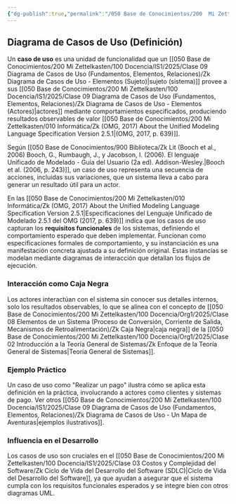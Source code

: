 ```yaml
---
{"dg-publish":true,"permalink":"/050 Base de Conocimientos/200  Mi Zettelkasten/100 Docencia/IS1/2025/Clase 09 Diagrama de Casos de Uso (Fundamentos, Elementos, Relaciones)/Zk UML Casos de Uso - Definición/","tags":["digitalGarden","diagramaCasosDeUso"]}
---
```


## Diagrama de Casos de Uso (Definición)

Un **caso de uso** es una unidad de funcionalidad que un [[050 Base de Conocimientos/200  Mi Zettelkasten/100 Docencia/IS1/2025/Clase 09 Diagrama de Casos de Uso (Fundamentos, Elementos, Relaciones)/Zk Diagrama de Casos de Uso - Elementos (Sujeto)\|sujeto (sistema)]] provee a sus [[050 Base de Conocimientos/200  Mi Zettelkasten/100 Docencia/IS1/2025/Clase 09 Diagrama de Casos de Uso (Fundamentos, Elementos, Relaciones)/Zk Diagrama de Casos de Uso - Elementos (Actores)\|actores]] mediante comportamientos especificados, produciendo resultados observables de valor [[050 Base de Conocimientos/200  Mi Zettelkasten/010 Informática/Zk (OMG, 2017) About the Unified Modeling Language Specification Version 2.5.1\|(OMG, 2017, p. 639)]].

Según [[050 Base de Conocimientos/900 Biblioteca/Zk Lit (Booch et al., 2006) Booch, G., Rumbaugh, J., y Jacobson, I. (2006). El lenguaje Unificado de Modelado - Guía del Usuario (2a ed). Addison-Wesley.\|Booch et al. (2006, p. 243)]], un caso de uso representa una secuencia de acciones, incluidas sus variaciones, que un sistema lleva a cabo para generar un resultado útil para un actor.

En las  [[050 Base de Conocimientos/200  Mi Zettelkasten/010 Informática/Zk (OMG, 2017) About the Unified Modeling Language Specification Version 2.5.1\|Especificaciones del Lenguaje Unificado de  Modelado 2.5.1 del OMG (2017, p. 639)]] indica que los casos de uso capturan los **requisitos funcionales** de los sistemas, definiendo el comportamiento esperado que deben implementar. Funcionan como especificaciones formales de comportamiento, y su instanciación es una manifestación concreta ajustada a su definición original. Estas instancias se modelan mediante diagramas de interacción que detallan los flujos de ejecución.

### Interacción como Caja Negra

Los actores interactúan con el sistema sin conocer sus detalles internos, solo los resultados observables, lo que se alinea con el concepto de [[050 Base de Conocimientos/200  Mi Zettelkasten/100 Docencia/Org1/2025/Clase 08 Elementos de un Sistema (Proceso de Conversión, Corriente de Salida, Mecanismos de Retroalimentación)/Zk Caja Negra\|caja negra]]  de la [[050 Base de Conocimientos/200  Mi Zettelkasten/100 Docencia/Org1/2025/Clase 02 Introducción a la Teoría General de Sistemas/Zk Enfoque de la Teoría General de Sistemas\|Teoría General de Sistemas]].

### Ejemplo Práctico

Un caso de uso como "Realizar un pago" ilustra cómo se aplica esta definición en la práctica, involucrando a actores como clientes y sistemas de pago. Ver otros [[050 Base de Conocimientos/200  Mi Zettelkasten/100 Docencia/IS1/2025/Clase 09 Diagrama de Casos de Uso (Fundamentos, Elementos, Relaciones)/Zk Diagrama de Casos de Uso - Un Mapa de Aventuras\|ejemplos ilustrativos]].

### Influencia en el Desarrollo

Los casos de uso son cruciales en el [[050 Base de Conocimientos/200  Mi Zettelkasten/100 Docencia/IS1/2025/Clase 03 Costos y Complejidad del Software/Zk Ciclo de Vida del Desarrollo del Software (SDLC)\|Ciclo de Vida del Desarrollo del Software]], ya que ayudan a asegurar que el sistema cumpla con los requisitos funcionales esperados y se integre bien con otros diagramas UML.
